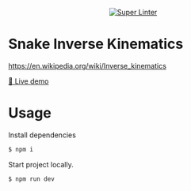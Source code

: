 <div align="center">

[![Super Linter](https://img.shields.io/github/workflow/status/MaloPolese/snake-inverse-kinematics-ts/Node%20CI?style=flat-square&logo=github&label=Deploy&color=brightgreen)](https://malopolese.github.io/snake-inverse-kinematics-ts/)

</div>

# Snake Inverse Kinematics

https://en.wikipedia.org/wiki/Inverse_kinematics

[🚀 Live demo](https://malopolese.github.io/snake-inverse-kinematics-ts/)

# Usage

Install dependencies

```bash
$ npm i
```

Start project locally.

```bash
$ npm run dev
```
